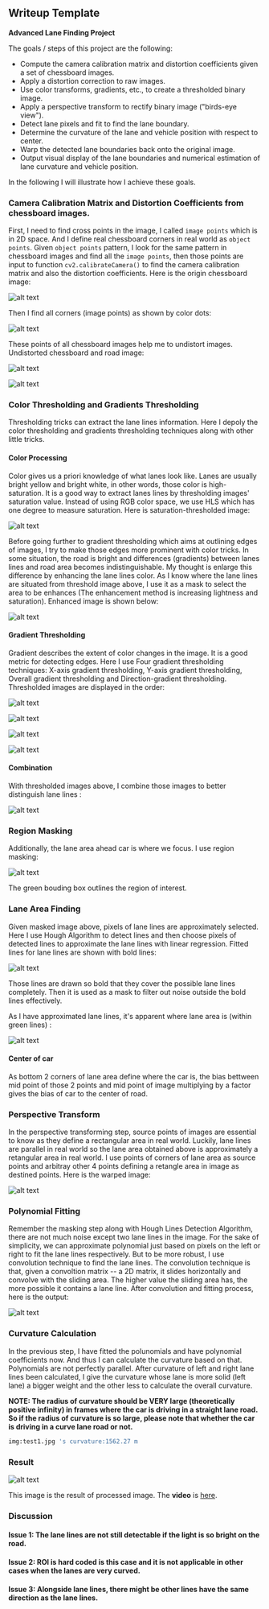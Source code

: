 ## Writeup Template

**Advanced Lane Finding Project**

The goals / steps of this project are the following:

* Compute the camera calibration matrix and distortion coefficients given a set of chessboard images.
* Apply a distortion correction to raw images.
* Use color transforms, gradients, etc., to create a thresholded binary image.
* Apply a perspective transform to rectify binary image ("birds-eye view").
* Detect lane pixels and fit to find the lane boundary.
* Determine the curvature of the lane and vehicle position with respect to center.
* Warp the detected lane boundaries back onto the original image.
* Output visual display of the lane boundaries and numerical estimation of lane curvature and vehicle position.

In the following I will illustrate how I achieve these goals.

### Camera Calibration Matrix and Distortion Coefficients from chessboard images.

First, I need to find cross points in the image, I called `image points` which is in 2D space. And I define real chessboard corners in real world as `object points`. Given `object points` pattern, I look for the same pattern in chessboard images and find all the `image points`, then those points are input to function `cv2.calibrateCamera()` to find the camera calibration matrix and also the distortion coefficients. Here is the origin chessboard image:

![alt text][origin_chessboard]

Then I find all corners (image points) as shown by color dots:

![alt text][draw_chessboard]

These points of all chessboard images help me to undistort images. Undistorted chessboard and road image:

![alt text][undistort_chessboard]

![alt text][undistort road]


### Color Thresholding and Gradients Thresholding

Thresholding tricks can extract the lane lines information. Here I depoly the color thresholding and gradients thresholding techniques along with other little tricks.

#### Color Processing

Color gives us a priori knowledge of what lanes look like. Lanes are usually bright yellow and bright white, in other words, those color is high-saturation. It is a good way to extract lanes lines by thresholding images' saturation value. Instead of using RGB color space, we use HLS which has one degree to measure saturation. Here is saturation-thresholded image:

![alt text][color_thresh]

Before going further to gradient thresholding which aims at outlining edges of images, I try to make those edges more prominent with color tricks. In some situation, the road is bright and differences (gradients) between lanes lines and road area becomes indistinguishable. My thought is enlarge this difference by enhancing the lane lines color. As I know where the lane lines are situated from threshold image above, I use it as a mask to select the area to be enhances (The enhancement method is increasing lightness and saturation). Enhanced image is shown below:

![alt text][color_enhance]

#### Gradient Thresholding

Gradient describes the extent of color changes in the image. It is a good metric for detecting edges. Here I use Four gradient thresholding techniques: X-axis gradient thresholding, Y-axis gradient thresholding, Overall gradient thresholding and Direction-gradient thresholding. Thresholded images are displayed in the order: 

![alt text][x_gradient]

![alt text][y_gradient]

![alt text][mag_gradient]

![alt text][dir_gradient]

#### Combination

With thresholded images above, I combine those images to better distinguish lane lines :

![alt text][combo]

### Region Masking

Additionally, the lane area ahead car is where we focus. I use region masking: 

![alt text][region_mask]

The green bouding box outlines the region of interest.

### Lane Area Finding

Given masked image above, pixels of lane lines are approximately selected. Here I use Hough Algorithm to detect lines and then choose pixels of detected lines to approximate the lane lines with linear regression. Fitted lines for lane lines are shown with bold lines:

![alt text][hough_line]

Those lines are drawn so bold that they cover the possible lane lines completely. Then it is used as a mask to filter out noise outside the bold lines effectively.

As I have approximated lane lines, it's apparent where lane area is (within green lines) :

![alt text][lane_area]

#### Center of car

As bottom 2 corners of lane area define where the car is, the bias bettween mid point of those 2 points and mid point of image multiplying by a factor gives the bias of car to the center of road.

### Perspective Transform

In the perspective transforming step, source points of images are essential to know as they define a rectangular area in real world. Luckily, lane lines are parallel in real world so the lane area obtained above is approximately a retangular area in real world. I use points of corners of lane area as source points and arbitray other 4 points defining a retangle area in image as destined points. Here is the warped image:

![alt text][warp_img]

### Polynomial Fitting

Remember the masking step along with Hough Lines Detection Algorithm, there are not much noise except two lane lines in the image. For the sake of simplicity, we can approximate polynomial just based on pixels on the left or right to fit the lane lines respectively. But to be more robust, I use convolution technique to find the lane lines. The convolution technique is that, given a convoltion matrix -- a 2D matrix, it slides horizontally and convolve with the sliding area. The higher value the sliding area has, the more possible it contains a lane line. After convolution and fitting process, here is the output:

![alt text][poly_warp]

### Curvature Calculation

In the previous step, I have fitted the polunomials and have polynomial coefficients now. And thus I can calculate the curvature based on that. Polynomials are not perfectly parallel. After curvature of left and right lane lines been calculated, I give the curvature whose lane is more solid (left lane) a bigger weight and the other less to calculate the overall curvature. 

**NOTE: The radius of curvature should be VERY large (theoretically positive infinity) in frames where the car is driving in a straight lane road. So if the radius of curvature is so large, please note that whether the car is driving in a curve lane road or not.**

```python
img:test1.jpg 's curvature:1562.27 m
```

### Result

![alt text][final_img]

This image is the result of processed image. 
The **video** is [here](https://github.com/DonaldRR/AdvancedFindLanes/blob/master/processed_project_video.mp4).


### Discussion

#### Issue 1: The lane lines are not still detectable if the light is so bright on the road.

#### Issue 2: ROI is hard coded is this case and it is not applicable in other cases when the lanes are very curved. 

#### Issue 3: Alongside lane lines, there might be other lines have the same direction as the lane lines.

[origin_chessboard]:./write_up_images/origin_chessboard.png "Original Chessboard"
[draw_chessboard]:./write_up_images/draw_chessboard.png "Draw Chessboard"
[undistort_chessboard]:./write_up_images/undistorted_chessboard.png "Undistort Chessboard"
[undistort road]:./write_up_images/undistort_test1.jpg "Undistort Road"
[color_thresh]:./write_up_images/color_thresh_test1.jpg "Color Threshold"
[color_enhance]:./write_up_images/color_enhance_test1.jpg "Color Enhance"
[mag_gradient]:./write_up_images/mag_test1.jpg "Magnitute Gradient"
[x_gradient]:./write_up_images/sobelx_test1.jpg "X Gradient"
[y_gradient]:./write_up_images/sobely_test1.jpg "Y Gradient"
[dir_gradient]:./write_up_images/dir_test1.jpg "Direction Gradient"
[combo]:./write_up_images/combo_test1.jpg "Combination"
[region_mask]:/write_up_images/region_mask_test1.jpg "Region Masking"
[hough_line]:/write_up_images/hough_mask_test1.jpg "Hough Line"
[lane_area]:/write_up_images/lane_area_test1.jpg "Lane Area"
[warp_img]:/write_up_images/warp_test1.jpg "Warp Image"
[poly_warp]:./write_up_images/poly_warp_img_test1.jpg "Poly Warp Image"
[final_img]:./write_up_images/final_test1.jpg "Final Image"
